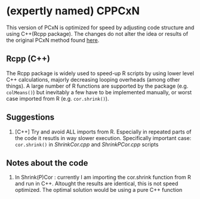 # (expertly named) CPPCxN
This version of PCxN is optimized for speed by adjusting code structure and using C++(Rcpp package). The changes do not alter the idea or results of the original PCxN method found [here](http://journals.plos.org/ploscompbiol/article?id=10.1371/journal.pcbi.1006042). 

## Rcpp (C++)
The Rcpp package is widely used to speed-up R scripts by using lower level C++ calculations, majorly decreasing looping overheads (among other things). A large number of R functions are supported by the package (e.g. `colMeans()`) but inevitably a few have to be implemented manually, or worst case imported from R (e.g. `cor.shrink()`).

## Suggestions
1. [C++] Try and avoid ALL imports from R. Especially in repeated parts of the code it resutls in way slower execution. Specifically important case: `cor.shrink()` in *ShrinkCor.cpp* and *ShrinkPCor.cpp* scripts

## Notes about the code
1. In Shrink(P)Cor : currently I am importing the cor.shrink function from R and run in C++. Altought the results are identical, this is not speed optimized. The optimal solution would be using a pure C++ function 
